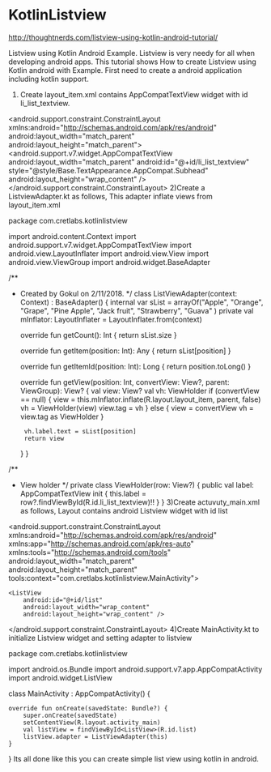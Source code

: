 # KotlinListview
http://thoughtnerds.com/listview-using-kotlin-android-tutorial/

Listview using Kotlin Android Example.
Listview is very needy for all  when developing android apps. This tutorial shows How to create Listview using Kotlin android with Example. First need to create a android application including kotlin support.

 

1) Create layout_item.xml contains AppCompatTextView widget with id li_list_textview.

<?xml version="1.0" encoding="utf-8"?>
<android.support.constraint.ConstraintLayout
    xmlns:android="http://schemas.android.com/apk/res/android" android:layout_width="match_parent"
    android:layout_height="match_parent">
<android.support.v7.widget.AppCompatTextView
    android:layout_width="match_parent"
    android:id="@+id/li_list_textview"
    style="@style/Base.TextAppearance.AppCompat.Subhead"
    android:layout_height="wrap_content" />
</android.support.constraint.ConstraintLayout>
2)Create a ListviewAdapter.kt as follows, This adapter inflate views from layout_item.xml

package com.cretlabs.kotlinlistview

import android.content.Context
import android.support.v7.widget.AppCompatTextView
import android.view.LayoutInflater
import android.view.View
import android.view.ViewGroup
import android.widget.BaseAdapter

/**
 * Created by Gokul on 2/11/2018.
 */
class ListViewAdapter(context: Context) : BaseAdapter() {
    internal var sList = arrayOf("Apple", "Orange", "Grape", "Pine Apple", "Jack fruit", "Strawberry", "Guava"
    )
    private val mInflator: LayoutInflater = LayoutInflater.from(context)

    override fun getCount(): Int {
        return sList.size
    }

    override fun getItem(position: Int): Any {
        return sList[position]
    }

    override fun getItemId(position: Int): Long {
        return position.toLong()
    }

    override fun getView(position: Int, convertView: View?, parent: ViewGroup): View? {
        val view: View?
        val vh: ViewHolder
        if (convertView == null) {
            view = this.mInflator.inflate(R.layout.layout_item, parent, false)
            vh = ViewHolder(view)
            view.tag = vh
        } else {
            view = convertView
            vh = view.tag as ViewHolder
        }

        vh.label.text = sList[position]
        return view
    }
}

/**
 * View holder
 */
private class ViewHolder(row: View?) {
    public val label: AppCompatTextView
    init {
        this.label = row?.findViewById<AppCompatTextView>(R.id.li_list_textview)!!
    }
}
3)Create actuvuty_main.xml as follows, Layout contains android Listview widget with id  list

<?xml version="1.0" encoding="utf-8"?>
<android.support.constraint.ConstraintLayout xmlns:android="http://schemas.android.com/apk/res/android"
    xmlns:app="http://schemas.android.com/apk/res-auto"
    xmlns:tools="http://schemas.android.com/tools"
    android:layout_width="match_parent"
    android:layout_height="match_parent"
    tools:context="com.cretlabs.kotlinlistview.MainActivity">

    <ListView
        android:id="@+id/list"
        android:layout_width="wrap_content"
        android:layout_height="wrap_content" />
</android.support.constraint.ConstraintLayout>
4)Create MainActivity.kt  to initialize Listview widget and setting adapter to listview

package com.cretlabs.kotlinlistview

import android.os.Bundle
import android.support.v7.app.AppCompatActivity
import android.widget.ListView

class MainActivity : AppCompatActivity() {

    override fun onCreate(savedState: Bundle?) {
        super.onCreate(savedState)
        setContentView(R.layout.activity_main)
        val listView = findViewById<ListView>(R.id.list)
        listView.adapter = ListViewAdapter(this)
    }
}
Its all done like this you can create simple list view using kotlin in android.


